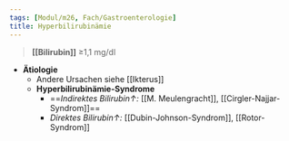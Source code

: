 ```yaml
---
tags: [Modul/m26, Fach/Gastroenterologie]
title: Hyperbilirubinämie
---
```

> **[[Bilirubin]]** ≥1,1 mg/dl

- **Ätiologie**
	- Andere Ursachen siehe [[Ikterus]]
	- **Hyperbilirubinämie-Syndrome**
		- ==*Indirektes Bilirubin↑:* [[M. Meulengracht]], [[Cirgler-Najjar-Syndrom]]==
		- *Direktes Bilirubin↑:* [[Dubin-Johnson-Syndrom]], [[Rotor-Syndrom]]